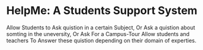 # HelpMe: A Students Support System
Allow Students to Ask quistion in a certain Subject, Or Ask a quistion about somting in the uneversity, Or Ask For a Campus-Tour
Allow students and teachers To Answer these quistion depending on their domain of experties.
